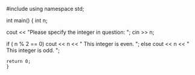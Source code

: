 #include <iostream>
using namespace std;

int main() {
  int n;

  cout << "Please specify the integer in question:  ";
  cin >> n;

  if ( n % 2 == 0)
    cout << n << " This integer is even. ";
    else
    cout << n << " This integer is odd. ";

    return 0;
    }
    
